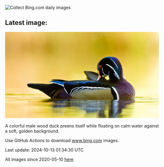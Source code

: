 ![Collect Bing.com daily images](https://github.com/counter2015/bing-daily-images/workflows/Collect%20Bing.com%20daily%20images/badge.svg)
## Latest image:
![](images/QuebecDuck.jpg)

A colorful male wood duck preens itself while floating on calm water against a soft, golden background.

Use GitHub Actions to download www.bing.com images.

Last update: 2024-10-13 01:34:30 UTC

All images since 2020-05-10 [here](https://github.com/counter2015/bing-daily-images/tree/master/images)
